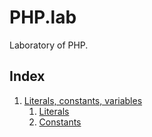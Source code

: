 # PHP.lab

Laboratory of PHP.

## Index

1. [Literals, constants, variables](./literals_constants_variables/)
    1. [Literals](./literals_constants_variables/literals.php)
    2. [Constants](./literals_constants_variables/constants.php)
